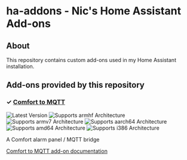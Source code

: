 # ha-addons - Nic's Home Assistant Add-ons

## About
This repository contains custom add-ons used in my Home Assistant installation.

## Add-ons provided by this repository

### &#10003; [Comfort to MQTT][comfort2mqtt]

![Latest Version][comfort2mqtt-version-shield]
![Supports armhf Architecture][comfort2mqtt-armhf-shield]
![Supports armv7 Architecture][comfort2mqtt-armv7-shield]
![Supports aarch64 Architecture][comfort2mqtt-aarch64-shield]
![Supports amd64 Architecture][comfort2mqtt-amd64-shield]
![Supports i386 Architecture][comfort2mqtt-i386-shield]

A Comfort alarm panel / MQTT bridge

[Comfort to MQTT add-on documentation][comfort2mqtt-doc]


[comfort2mqtt]: https://github.com/nicramage/ha-addons/comfort2mqtt/
[comfort2mqtt-doc]: https://github.com/nicramage/ha-addons/blob/master/comfort2mqtt/DOCS.md
[comfort2mqtt-version-shield]: https://img.shields.io/badge/version-v0.1-blue.svg
[comfort2mqtt-aarch64-shield]: https://img.shields.io/badge/aarch64-yes-green.svg
[comfort2mqtt-amd64-shield]: https://img.shields.io/badge/amd64-yes-green.svg
[comfort2mqtt-armhf-shield]: https://img.shields.io/badge/armhf-yes-green.svg
[comfort2mqtt-armv7-shield]: https://img.shields.io/badge/armv7-yes-green.svg
[comfort2mqtt-i386-shield]: https://img.shields.io/badge/i386-yes-green.svg
